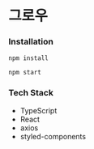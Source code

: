 # 그로우

### Installation

`npm install`

`npm start`

### Tech Stack

- TypeScript
- React
- axios
- styled-components
